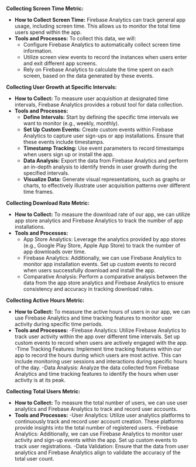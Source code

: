 **Collecting Screen Time Metric:**

- **How to Collect Screen Time:** Firebase Analytics can track general app usage, including screen time. This allows us to monitor the total time users spend within the app.
- **Tools and Processes:** To collect this data, we will:
   - Configure Firebase Analytics to automatically collect screen time information.
   - Utilize screen view events to record the instances when users enter and exit different app screens.
   - Rely on Firebase Analytics to calculate the time spent on each screen, based on the data generated by these events.
 
**Collecting User Growth at Specific Intervals:**

- **How to Collect:** To measure user acquisition at designated time intervals, Firebase Analytics provides a robust tool for data collection.
- **Tools and Processes:**
   - **Define Intervals:** Start by defining the specific time intervals we want to monitor (e.g., weekly, monthly).
   - **Set Up Custom Events:** Create custom events within Firebase Analytics to capture user sign-ups or app installations. Ensure that these events include timestamps.
   - **Timestamp Tracking:** Use event parameters to record timestamps when users sign up or install the app.
   - **Data Analysis:** Export the data from Firebase Analytics and perform an in-depth analysis to identify trends in user growth during the specified intervals.
   - **Visualize Data:** Generate visual representations, such as graphs or charts, to effectively illustrate user acquisition patterns over different time frames.



**Collecting Download Rate Metric:**
- **How to Collect:** To measure the download rate of our app, we can utilize app store analytics and Firebase Analytics to track the number of app installations.
- **Tools and Processes:**
   - App Store Analytics: Leverage the analytics provided by app stores (e.g., Google Play Store, Apple App Store) to track the number of app downloads over time.
   - Firebase Analytics: Additionally, we can use Firebase Analytics to monitor app installation events. Set up custom events to record when users successfully download and install the app.
   - Comparative Analysis: Perform a comparative analysis between the data from the app store analytics and Firebase Analytics to ensure consistency and accuracy in tracking download rates.
 

**Collecting Active Hours Metric:**

- **How to Collect:** To measure the active hours of users in our app, we can use Firebase Analytics and time tracking features to monitor user activity during specific time periods.
- **Tools and Processes:**
   -Firebase Analytics: Utilize Firebase Analytics to track user activity within the app over different time intervals. Set up custom events to record when users are actively engaged with the app.
   -Time Tracking Features: Implement time tracking features within our app to record the hours during which users are most active. This can include monitoring user sessions and interactions during specific hours of the day.
   -Data Analysis: Analyze the data collected from Firebase Analytics and time tracking features to identify the hours when user activity is at its peak.

**Collecting Total Users Metric:**

- **How to Collect:** To measure the total number of users, we can use user analytics and Firebase Analytics to track and record user accounts.
- **Tools and Processes:**
   -User Analytics: Utilize user analytics platforms to continuously track and record user account creation. These platforms provide insights into the total number of registered users.
   -Firebase Analytics: Additionally, we can use Firebase Analytics to monitor user activity and sign-up events within the app. Set up custom events to track user registrations.
   -Data Validation: Ensure that the data from user analytics and Firebase Analytics align to validate the accuracy of the total user count.
